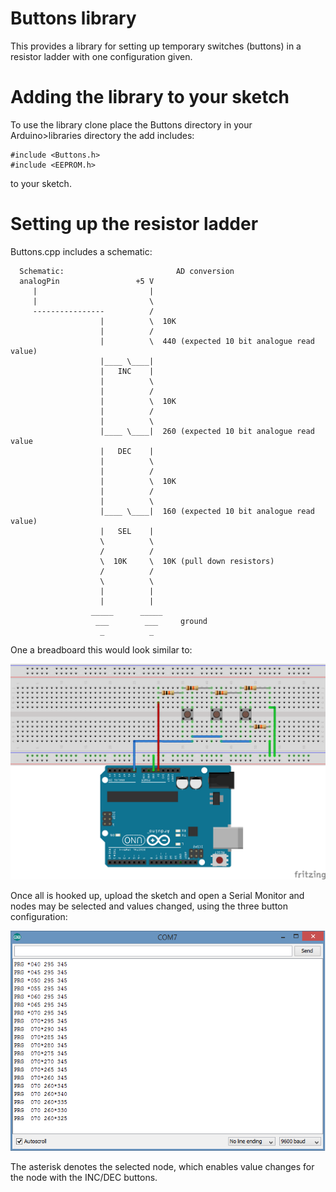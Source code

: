 Buttons library
==============

This provides a library for setting up temporary switches (buttons) in a resistor ladder with one configuration given.  

# Adding the library to your sketch

To use the library clone place the Buttons directory in your Arduino>libraries directory the add includes:

```
#include <Buttons.h>
#include <EEPROM.h>
```

to your sketch. 

# Setting up the resistor ladder

Buttons.cpp includes a schematic:  

```
  Schematic:                         AD conversion
  analogPin                 +5 V      
     |                         |
     |                         \
     ----------------          /  
                    |          \  10K 
                    |          /
                    |          \  440 (expected 10 bit analogue read value)
                    |____ \____| 
                    |   INC    |         
                    |          \
                    |          /  
                    |          \  10K
                    |          /
                    |          \
                    |____ \____|  260 (expected 10 bit analogue read value
                    |   DEC    |         
                    |          \
                    |          /  
                    |          \  10K
                    |          /
                    |          \
                    |____ \____|  160 (expected 10 bit analogue read value)
                    |   SEL    |
                    \          \
                    /          /  
                    \  10K     \  10K (pull down resistors)
                    /          /
                    \          \
                    |          |
                    |          |
                  _____      _____  
                   ___        ___     ground
                    _          _
```

One a breadboard this would look similar to:  

![Breadboard wiring](images/3ButtonResistorLadder.png)

Once all is hooked up, upload the sketch and open a Serial Monitor and nodes may be selected and values changed, using the three button configuration:  

![Serial Monitor](images/SerialMonitor.png)

The asterisk denotes the selected node, which enables value changes for the node with the INC/DEC buttons.  
